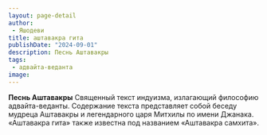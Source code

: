 ```yaml
---
layout: page-detail
author:
 - Яшодеви
title: аштавакра гита
publishDate: "2024-09-01"
description: Песнь Аштавакры
tags:
 - адвайта-веданта
image: 
---
```


__Песнь Аштавакры__
Священный текст индуизма, излагающий философию адвайта-веданты. Содержание текста представляет собой беседу мудреца Аштавакры и легендарного царя Митхилы по имени Джанака. «Аштавакра гита» также известна под названием «Аштавакра самхита».


